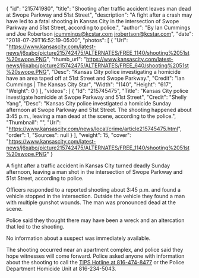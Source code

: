 {
  "id": "215741980",
  "title": "Shooting after traffic accident leaves man dead at Swope Parkway and 51st Street",
  "description": "A fight after a crash may have led to a fatal shooting in Kansas City in the intersection of Swope Parkway and 51st Street, according to police.",
  "author": "By Ian Cummings and Joe Robertson icummings@kcstar.com jrobertson@kcstar.com",
  "date": "2018-07-29T16:52:19-05:00",
  "photos": [
    {
      "Url": "https://www.kansascity.com/latest-news/j6xabo/picture215742475/ALTERNATES/FREE_1140/shooting%2051st%20swope.PNG",
      "thumb_url": "https://www.kansascity.com/latest-news/j6xabo/picture215742475/ALTERNATES/FREE_640/shooting%2051st%20swope.PNG",
      "Desc": "Kansas City police investigating a homicide have an area taped off at 51st Street and Swope Parkway.",
      "Credit": "Ian Cummings | The Kansas City Star",
      "Width": "1140",
      "Height": "617",
      "Weight": 0
    }
  ],
  "videos": [
    {
      "Id": "215745475",
      "Title": "Kansas City police investigate homicide at Swope Parkway and 51st Street",
      "Credit": "Shelly Yang",
      "Desc": "Kansas City police investigated a homicide Sunday afternoon at Swope Parkway and 51st Street. The shooting happened about 3:45 p.m., leaving a man dead at the scene, according to the police.",
      "Thumbnail": "",
      "Url": "https://www.kansascity.com/news/local/crime/article215745475.html",
      "order": 1,
      "Sources": null
    }
  ],
  "weight": 15,
  "cover": "https://www.kansascity.com/latest-news/j6xabo/picture215742475/ALTERNATES/FREE_1140/shooting%2051st%20swope.PNG"
}

<p>A fight after a traffic accident in Kansas City turned deadly Sunday afternoon, leaving a man shot in the intersection of Swope Parkway and 51st Street, according to police.</p><p>Officers responded to a reported shooting about 3:45 p.m. and found a vehicle stopped in the intersection. Outside the vehicle they found a man with multiple gunshot wounds. The man was pronounced dead at the scene.</p><p>Police said they thought there may have been a wreck and an altercation that led to the shooting. </p><p>No information about a suspect was immediately available.</p><p>The shooting occurred near an apartment complex, and police said they hope witnesses will come forward. Police asked anyone with information about the shooting to call the <a href="http://kccrimestoppers.com/sitemenu.aspx?ID=452&amp;" target="_self">TIPS Hotline at 816-474-8477</a> or the Police Department Homicide Unit at 816-234-5043. </p>

